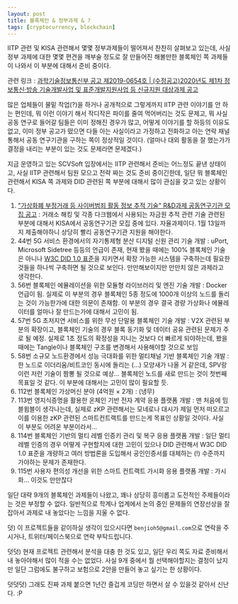 ```yaml
---
layout: post
title: 블록체인 & 정부과제 & ?
tags: [cryptocurrency, blockchain]
---
```


IITP 관련 및 KISA 관련해서 몇몇 정부과제들이 떨어져서 찬찬히 살펴보고 있는데, 사실 정부 과제에 대한 몇몇 편견을 깨부술 정도로 잘 만들어진 해볼만한 블록체인 쪽 과제들이 나와서 이 부분에 대해서 준비 중이다.

관련 링크 : [과학기술정보통신부 공고 제2019-0654호 | (수정공고)2020년도 제1차 정보통신·방송 기술개발사업 및 표준개발지원사업 등 신규지원 대상과제 공고](https://ezone.iitp.kr/common/anno/02/form.tab?PMS_TSK_PBNC_ID=PBD201900000105)

많은 업체들이 물밑 작업(?)을 하거나 공개적으로 그렇게까지 IITP 관련 이야기를 안 하는 편인데, 뭐 이런 이야기 해서 작디작은 파이를 줄여 먹어버리는 것도 문제고, 뭐 사실 공동 연구로 들어갈 팀들은 이미 정해진 경우가 많고, 어떻게 이야기를 할 하등의 이유도 없고, 이미 정부 공고가 떴으면 다들 아는 사실이라고 가정하고 전화하고 아는 연락 채널 통해서 공동 연구기관을 구하는 쪽이 정상적일 것이다. (얼마나 대외 활동을 잘 했는가가 결정을 내리는 부분이 있는 것도 문제라면 문제겠다.)

지금 운영하고 있는 SCVSoft 입장에서는 IITP 관련해서 준비는 어느정도 끝낸 상태이고, 사실 IITP 관련해서 팀원 모으고 전략 짜는 것도 준비 중이긴한데, 일단 뭐 블록체인 관련해서 KISA 쪽 과제와 DID 관련된 쪽 부분에 대해서 많이 관심을 갖고 있는 상황이다.

1. ["가상화폐 부정거래 등 사이버범죄 활동 정보 추적 기술" R&D과제 공동연구기관 모집 공고](https://www.kisa.or.kr/notice/notice_View.jsp?cPage=1&mode=view&p_No=4&b_No=4&d_No=2562&ST=total&SV=) :
   거래소 해킹 및 각종 다크웹에서 사용되는 자금원 추적 관련 기술 관련된 부분에 대해서 KISA에서 공동연구기관 모집 중에 있다. 자율과제이다. 1월 13일까지 제출해야하니 상당히 빨리 공동연구기관 지원을 해야한다.
2.  44번 5G 서비스 환경에서의 자기통제형 분산 디지털 신원 관리 기술 개발 :
   uPort, Microsoft Sidetree 등등의 언급이 존재, 현재 봤을 때에는 100% 블록체인 기술은 아니나 [W3C DID 1.0 표준](https://ssimeetupkorea.github.io/did-core/)을 지키면서 확장 가능한 시스템을 구축하는데 필요한 것들을 하나씩 구축하면 될 것으로 보인다. 만만해보이지만 만만치 않은 과제라고 생각한다.
3. 56번 블록체인 에뮬레이션을 위한 모듈형 라이브러리 및 엔진 기술 개발 :
   Docker 언급이 됨. 실제로 이 부분의 경우 블록체인 5종 정도에 1000개 이상의 노드를 돌리는 것이 가능한가에 대한 의문이 존재함. 이 부분의 경우 결국 경량 가상화나 에뮬레이터를 얼마나 잘 만드는가에 대해서 고민이 됨.
4. 57번 5G 초저지연 서비스를 위한 무선 단말용 블록체인 기술 개발 :
   V2X 관련된 부분의 확장이고, 블록체인 기술의 경우 블록 동기화 및 데이터 공유 관련된 문제가 주로 될 예정. 실제로 1초 정도의 확정성을 지니는 것보다 더 빠르게 되야하는데, 봤을 때에는 Tangle이나 블록체인 구조를 변경해서 사용해야할 것으로 보임
5. 58번 소규모 노드환경에서 성능 극대화를 위한 멀티채널 기반 블록체인 기술 개발 :
   한 노드로 이더리움/비트코인 동시에 돌리는 (...) 모양새가 나올 거 같은데, SPV랑 이런 저런 기술이 짬뽕 될 것으로 예상... 블록체인 노드를 새로 만드는 것이 첫번째 목표일 것 같다. 이 부분에 대해서는 고민이 많이 필요할 듯.
6. 112번 블록체인 가상머신 분야 (4억원 × 2개) : (냉무)
7. 113번 영지식증명을 활용한 온체인 기반 전자 계약 응용 플랫폼 개발 : 
   맨 처음에 밈블윔블이 생각나는데, 실제로 zKP 관련해서는 모네로나 대시가 제일 먼저 떠오르고 이를 이용한 zKP 관련된 스마트컨트랙트를 만드는게 목표인 상황일 것이다. 사실 이 부분도 어려운 부분이라서...
8. 114번 블록체인 기반의 멀티 레벨 인증키 관리 및 복구 응용 플랫폼 개발 :
   일단 멀티 레벨 인증의 경우 어떻게 구현할지에 대한 고민이 있으나 DID 관련해서 W3C DID 1.0 표준을 개량하고 여러 방법론을 도입해서 공인인증서를 대체하는 (!) 수준까지 가야하는 문제가 존재한다.
9. 115번 사용자 편의성 개선을 위한 스마트 컨트랙트 가시화 응용 플랫폼 개발 :
   가시화... 이것도 만만찮다

일단 대략 9개의 블록체인 과제들이 나왔고, 꽤나 상당히 흥미롭고 도전적인 주제들이라는 것은 부정할 수 없다. 일반적으로 학계나 업계에서 논의 중인 문제들의 연장선상을 잘 잡아서 과제로 내 놓았다는 느낌을 지울 수 없다.

덧) 이 프로젝트들을 같이하실 생각이 있으시다면 `benjioh5@gmail.com`으로 연락을 주시거나, 트위터/페이스북으로 연락 부탁드립니다.

덧덧) 현재 프로젝트 관련해서 분석을 대충 한 것도 있고, 일단 우리 쪽도 자료 준비해서 내 놓아야해서 많이 적을 수는 없었다. 사실 9개 중에서 뭘 선택해야할지는 결정이 났지만 일단 그럼에도 불구하고 보험으로 2안을 만들어 놓고 싶기는 한 상황이다.

덧덧덧) 그래도 진짜 과제 붙으면 1년간 즐겁게 코딩만 하면서 살 수 있을것 같아서 신난다. :P